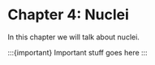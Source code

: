 # Chapter 4: Nuclei

In this chapter we will talk about nuclei.

:::{important}
Important stuff goes here
:::
